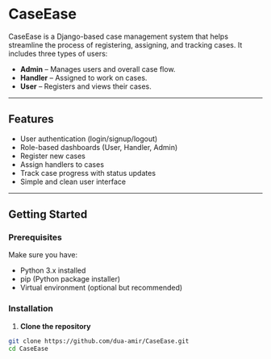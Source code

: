 # CaseEase 
CaseEase is a Django-based case management system that helps streamline the process of registering, assigning, and tracking cases. It includes three types of users:
- **Admin** – Manages users and overall case flow.
- **Handler** – Assigned to work on cases.
- **User** – Registers and views their cases.

---

## Features

- User authentication (login/signup/logout)
- Role-based dashboards (User, Handler, Admin)
- Register new cases
- Assign handlers to cases
- Track case progress with status updates
- Simple and clean user interface

---

## Getting Started

### Prerequisites

Make sure you have:

- Python 3.x installed
- pip (Python package installer)
- Virtual environment (optional but recommended)

### Installation

1. **Clone the repository**

```bash
git clone https://github.com/dua-amir/CaseEase.git
cd CaseEase
